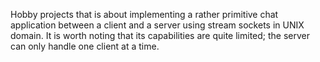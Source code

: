 Hobby projects that is about implementing a rather primitive chat application between a client and a server using stream sockets in UNIX domain. It is worth noting that its capabilities are quite limited; the server can only handle one client at a time.
